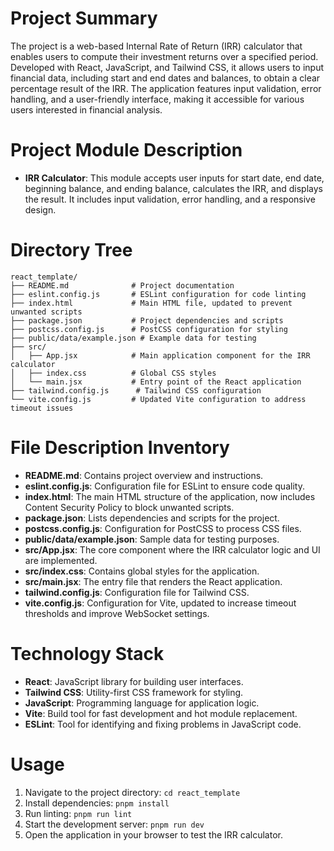 # Project Summary
The project is a web-based Internal Rate of Return (IRR) calculator that enables users to compute their investment returns over a specified period. Developed with React, JavaScript, and Tailwind CSS, it allows users to input financial data, including start and end dates and balances, to obtain a clear percentage result of the IRR. The application features input validation, error handling, and a user-friendly interface, making it accessible for various users interested in financial analysis.

# Project Module Description
- **IRR Calculator**: This module accepts user inputs for start date, end date, beginning balance, and ending balance, calculates the IRR, and displays the result. It includes input validation, error handling, and a responsive design.

# Directory Tree
```
react_template/
├── README.md              # Project documentation
├── eslint.config.js       # ESLint configuration for code linting
├── index.html             # Main HTML file, updated to prevent unwanted scripts
├── package.json           # Project dependencies and scripts
├── postcss.config.js      # PostCSS configuration for styling
├── public/data/example.json # Example data for testing
├── src/
│   ├── App.jsx            # Main application component for the IRR calculator
│   ├── index.css          # Global CSS styles
│   └── main.jsx           # Entry point of the React application
├── tailwind.config.js      # Tailwind CSS configuration
└── vite.config.js         # Updated Vite configuration to address timeout issues
```

# File Description Inventory
- **README.md**: Contains project overview and instructions.
- **eslint.config.js**: Configuration file for ESLint to ensure code quality.
- **index.html**: The main HTML structure of the application, now includes Content Security Policy to block unwanted scripts.
- **package.json**: Lists dependencies and scripts for the project.
- **postcss.config.js**: Configuration for PostCSS to process CSS files.
- **public/data/example.json**: Sample data for testing purposes.
- **src/App.jsx**: The core component where the IRR calculator logic and UI are implemented.
- **src/index.css**: Contains global styles for the application.
- **src/main.jsx**: The entry file that renders the React application.
- **tailwind.config.js**: Configuration file for Tailwind CSS.
- **vite.config.js**: Configuration for Vite, updated to increase timeout thresholds and improve WebSocket settings.

# Technology Stack
- **React**: JavaScript library for building user interfaces.
- **Tailwind CSS**: Utility-first CSS framework for styling.
- **JavaScript**: Programming language for application logic.
- **Vite**: Build tool for fast development and hot module replacement.
- **ESLint**: Tool for identifying and fixing problems in JavaScript code.

# Usage
1. Navigate to the project directory: `cd react_template`
2. Install dependencies: `pnpm install`
3. Run linting: `pnpm run lint`
4. Start the development server: `pnpm run dev`
5. Open the application in your browser to test the IRR calculator.
